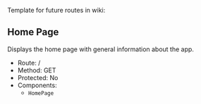 Template for future routes in wiki:

## Home Page
Displays the home page with general information about the app.

* Route: /
* Method: GET
* Protected: No
* Components:
    * `HomePage`


